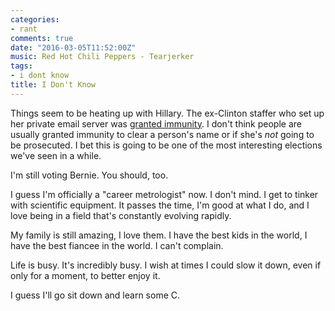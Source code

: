 ```yaml
---
categories:
- rant
comments: true
date: "2016-03-05T11:52:00Z"
music: Red Hot Chili Peppers - Tearjerker
tags:
- i dont know
title: I Don't Know
---
```


Things seem to be heating up with Hillary. The ex-Clinton staffer who
set up her private email server was [granted
immunity](http://www.cnn.com/2016/03/02/politics/hillary-clinton-email-server-justice-department/).
I don't think people are usually granted immunity to clear a person's
name or if she's *not* going to be prosecuted. I bet this is going to
be one of the most interesting elections we've seen in a while.  

I'm still voting Bernie. You should, too.  

I guess I'm officially a "career metrologist" now. I don't mind. I get
to tinker with scientific equipment. It passes the time, I'm good at
what I do, and I love being in a field that's constantly evolving
rapidly.  

My family is still amazing, I love them. I have the best kids in the
world, I have the best fiancee in the world. I can't complain.  

Life is busy. It's incredibly busy. I wish at times I could slow it
down, even if only for a moment, to better enjoy it.  

I guess I'll go sit down and learn some C.  
